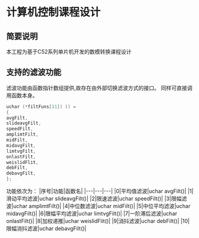 # 计算机控制课程设计

## 简要说明

本工程为基于C52系列单片机开发的数模转换课程设计

## 支持的滤波功能

滤波功能由函数指针数组提供,故存在由外部切换滤波方式的接口。
同样可直接调用函数本身。

~~~C
uchar (*filtFuns[11]) () = 
{
avgFilt,
slideavgFilt,
speedFilt,
amplimtFilt,
midFilt,
midavgFilt,
limtvgFilt,
onlastFilt,
weislidFlit,
debFilt,
debavgFilt,
};
~~~

功能依次为：
|序号|功能|函数名|
|---|---|---|
|0|平均值滤波|uchar avgFilt()|
|1|滑动平均滤波|uchar slideavgFilt()|
|2|限速滤波|uchar speedFilt()|
|3|限幅滤波|uchar amplimtFilt()|
|4|中位数滤波|uchar midFilt()|
|5|中位平均滤波|uchar midavgFilt()|
|6|限幅平均滤波|uchar limtvgFilt()|
|7|一阶滞后滤波|uchar onlastFilt()|
|8|加权递推|uchar weislidFlit()|
|9|消抖滤波|uchar debFilt()|
|10|限幅消抖滤波|uchar debavgFilt()|
